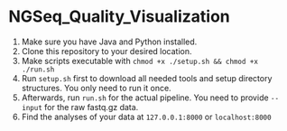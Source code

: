 # NGSeq_Quality_Visualization


 1. Make sure you have Java and Python installed.
 2. Clone this repository to your desired location.
 3. Make scripts executable with ```chmod +x ./setup.sh && chmod +x ./run.sh```
 4. Run ```setup.sh``` first to download all needed tools and setup directory
 structures. You only need to run it once.
 5. Afterwards, run ```run.sh``` for the actual pipeline. You need to provide ```--input``` for the raw fastq.gz data.
 6. Find the analyses of your data at ```127.0.0.1:8000``` or ```localhost:8000```
